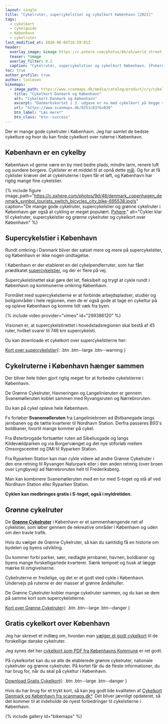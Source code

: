 ```yaml
---
layout: single
title: "Cykelruter, supercykelstier og cykelkort København [2021]"
tags:
  - cykelkort
  - cykelguide
  - København
  - cykelruter
last_modified_at: 2020-06-04T16:59:01Z
header:
  overlay_image: &image https://c.pxhere.com/photos/8b/a5/world_street_camera_city_woman_house_portugal_souls-241425.jpg!d
  teaser: *image
  overlay_filter: 0.2
  caption: "Cykelruter, supercykelstier og cykelkort København. [Pxhere](https://pxhere.com/da/photo/241425)."
toc: true
author_profile: true
author: lsolesen
bikemaps:
  - image_path: https://www.scanmaps.dk/media/catalog/product/c/y/cykelkort-500000-forside_03.jpg
    title: "Cykelkort Danmark og København"
    alt: "Cykelkort Danmark og København"
    excerpt: "Danmarkskortet i 3. udgave er nu med cykelkort på begge sider af kortet. Udover Danmarkskortet i målestok 1:500.000 får man også et cykelkort over Storkøbenhavn i målestok 1:35.000."
    url: "https://www.scanmaps.dk/0251c83?G=020"
    btn_label: "Læs mere*"
    btn_class: "btn--success"
---
```


Der er mange gode cykelruter i København. Jeg har samlet de bedste cykelture og hvor du kan finde cykelkort over ruterne i København.

## København er en cykelby

København vil gerne være en by med bedre plads, mindre larm, renere luft og sundere borgere. Cyklister er et middel til at opnå dette [mål](www.kk.dk/cyklernesby). Og for at få cyklister kræver det at cykelruterne i byen får et løft, og København har rigtig mange fine cykelstier.

{% include figure image_path="https://c.pxhere.com/photos/9d/48/denmark_copenhagen_denmark_symbol_tourists_switch_bicycles_city_bike-695538.jpg!s" caption="De mange gode cykelruter, supercykelstier og grønne cykelruter i København gør også at cykling er meget populært. [Pxhere](https://pxhere.com/da/photo/695538)." alt="Cykler klar til cykelruter, supercykelstier og grønne cykelruter og cykelkort over København" %}

## Supercykelstier i København

Rundt omkring i Danmark bliver der satset mere og mere på supercykelstier, og København er ikke nogen undtagelse.

I København er der etableret en del cykelpendlerruter, som har fået prædikatet [supercykelstier](http://supercykelstier.dk/), og der er flere på vej. 

Supercykelstinettet skal gøre det let, fleksibelt og trygt at cykle rundt i København og kommunerne omkring København. 

Formålet med supercykelstierne er at forbinde arbejdspladser, studier og boligområder i hele regionen, men de er også gode at tage en cykeltur på og opleve København og komme lidt væk fra byen.

{% include video provider="vimeo" id="299386120" %}

Visionen er, at supercykelstinettet i hovedstadsregionen
skal bestå af 45 ruter, hvilket svarer til 746 km supercykelsti.

Du kan downloade et cykelkort over supercykelstierne her:

[Kort over supercykelstier](https://supercykelstier.dk/kort-over-supercykelstier/){: .btn .btn--large .btn--warning }

## Cykelruterne i København hænger sammen

Der bliver hele tiden gjort rigtig meget for at forbedre cykelstierne i København.

De Grønne Cykelruter, Havneringen og Langelinieruten er gennem Svanemølleruten koblet sammen med Ryvangsruten og Nørrebroruten.

Du kan på cykel opleve hele København. 

Fx forløber **Svanemølleruten** fra Langeliniebroen ad Østbanegade langs jernbanen og de tætte kvarterer
til Nordhavn Station. Derfra passeres B93's boldbaner, hvortil mange kommer på cykel.

Fra Østerbrogade fortsætter ruten ad Sibeliusgade og
langs Kildevældparken og via Borgervænget og det nye
stiforløb mellem Omsorgscentret og DMI til Ryparken
Station.

Fra Ryparken Station kan man cykle videre ad andre
Grønne Cykelruter i den ene retning til Ryvangen Naturpark eller i den anden retning (over broen over Lyngbyvej) ad Nørrebroruten helt til Frederiksberg.

Man kan kombinere Svanemølleruten med en tur med
S-toget og stå af ved Nordhavn Station eller Ryparken
Station.

**Cyklen kan medbringes gratis i S-toget, også i
myldretiden.**

## Grønne cykelruter

De **[Grønne Cykelruter](https://www.kk.dk/groennecykelruter)** i København er et sammenhængende net af cykelstier, som løber gennem de rekreative områder i København og uden om den travle trafik. 

Hvis du vælger de Grønne Cykelruter, så kan du samtidig få en historie om bydelen og byens udvikling.

Du kommer forbi parker, søer, nedlagte jernbaner, havnen, boldbaner og byens mange forskelligartede kvarterer. Sænk tempoet og husk at lægge mærke til omgivelserne.

Cykelruterne er fredelige, og det er et godt sted cykle i København. Undervejs på ruterne er der masser af grønne åndehuller.

De Grønne Cykelruter kobler mange cykelruter sammen, og du kan se dem på samme kort som supercykelstierne.

[Kort over Grønne Cykelruter](https://kk.sites.itera.dk/apps/kk_pub2/pdf/1846_d6f1da8e8514.pdf){: .btn .btn--large .btn--danger }

## Gratis cykelkort over København

Jeg har skrevet et indlæg om, hvordan man [vælger et godt cykelkort](/cykelkort/) til de forskellige danske cykelruter.

Jeg synes det her [cykelkort som PDF fra Københavns Kommune](https://kk.sites.itera.dk/apps/kk_pub2/pdf/1846_d6f1da8e8514.pdf) er ret godt.

På cykelkortet kan du se alle de etablerede grønne cykelruter, nationale cykelruter og grønne cykelruter. På kortet får du de fleste informationer, du har brug for, når du skal på cykeltur i København.

[Download Gratis Cykelkort](https://kk.sites.itera.dk/apps/kk_pub2/pdf/1846_d6f1da8e8514.pdf){: .btn .btn--large .btn--danger }

Hvis du har brug for et trykt kort, så kan jeg godt lide kvaliteten af [Cykelkort Danmark og København fra scanmaps.dk\*](https://www.scanmaps.dk/0251c83?G=020). Det bliver jævnligt opdateret, så det kommer til at indeholde de nyest forbedringer til cykelstierne i København.

{% include gallery id="bikemaps" %}
